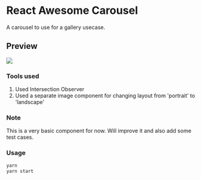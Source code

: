 # React Awesome Carousel

A carousel to use for a gallery usecase.

## Preview

![](https://media.giphy.com/media/LPfCBDrgDOs7juWvds/giphy.gif)

### Tools used

1. Used Intersection Observer
2. Used a separate image component for changing layout from 'portrait' to 'landscape'

### Note

This is a very basic component for now. Will improve it and also add some test cases.

### Usage

```bash
yarn
yarn start
```

